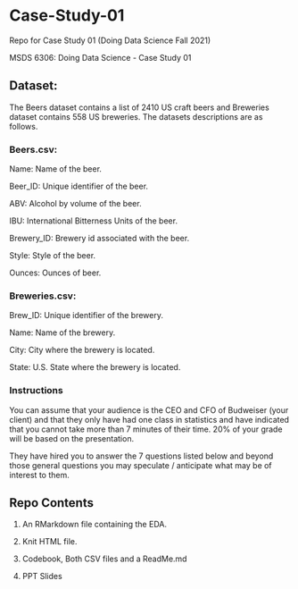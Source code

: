 # Case-Study-01
Repo for Case Study 01 (Doing Data Science Fall 2021)

MSDS 6306: Doing Data Science - Case Study 01

## Dataset:
  The Beers dataset contains a list of 2410 US craft beers and Breweries dataset contains 558 US breweries. The datasets descriptions are as follows.

### Beers.csv:

  Name: Name of the beer.

  Beer_ID: Unique identifier of the beer.

  ABV: Alcohol by volume of the beer.

  IBU: International Bitterness Units of the beer.

  Brewery_ID: Brewery id associated with the beer.

  Style: Style of the beer.

  Ounces: Ounces of beer.

### Breweries.csv:

  Brew_ID: Unique identifier of the brewery.

  Name: Name of the brewery.

  City: City where the brewery is located.

  State: U.S. State where the brewery is located.

### Instructions

You can assume that your audience is the CEO and CFO of Budweiser (your client) and that they only have had one class in statistics and have indicated that you cannot take more than 7 minutes of their time. 20% of your grade will be based on the presentation. 

They have hired you to answer the 7 questions listed below and beyond those general questions you may speculate / anticipate what may be of interest to them.  

## Repo Contents	

1.  An RMarkdown file containing the EDA.

2. Knit HTML file.   

3. Codebook, Both CSV files and a ReadMe.md

4. PPT Slides 
